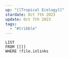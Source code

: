```yaml
---
up: "[[Tropical Ecology]]"
stardate: Oct 7th 2023
update: Oct 7th 2023
tags:
  - "#tribble"
---
```

```dataview
LIST
FROM [[]]
WHERE !file.inlinks
````

